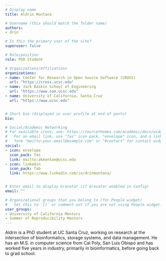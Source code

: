 ```yaml
---
# Display name
title: Aldrin Montana

# Username (this should match the folder name)
authors:
- drin

# Is this the primary user of the site?
superuser: false

# Role/position
role: PhD Student

# Organizations/Affiliations
organizations:
- name: Center for Research in Open Source Software (CROSS)
  url: "https://cross.ucsc.edu"
- name: Jack Baskin School of Engineering
  url: "https://www.soe.ucsc.edu"
- name: University of California, Santa Cruz
  url: "https://www.ucsc.edu"


# Short bio (displayed in user profile at end of posts)
bio:

# Social/Academic Networking
# For available icons, see: https://sourcethemes.com/academic/docs/widgets/#icons
#   For an email link, use "fas" icon pack, "envelope" icon, and a link in the
#   form "mailto:your-email@example.com" or "#contact" for contact widget.
social:
- icon: envelope
  icon_pack: fas
  link: mailto:akmontan@ucsc.edu
- icon: linkedin
  icon_pack: fab
  link: https://www.linkedin.com/in/drinmontana/


# Enter email to display Gravatar (if Gravatar enabled in Config)
email: ""

# Organizational groups that you belong to (for People widget)
#   Set this to `[]` or comment out if you are not using People widget.  
user_groups:
- University of California Mentors
- Summer of Reproducibility Mentors
---
```

Aldrin is a PhD student at UC Santa Cruz, working on research at the intersection of
bioinformatics, storage systems, and data management. He has an M.S. in computer science
from Cal Poly, San Luis Obispo and has worked five years in industry, primarily in
bioinformatics, before going back to grad school.
